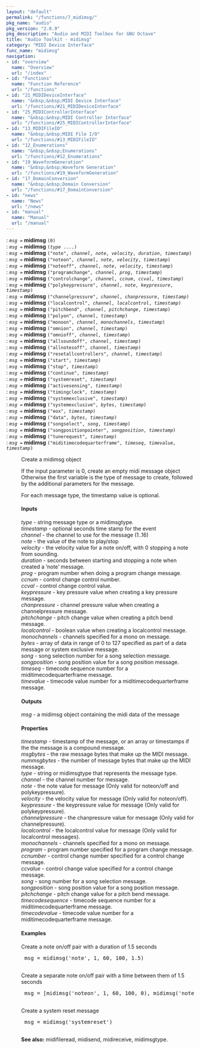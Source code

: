 ```yaml
---
layout: "default"
permalink: "/functions/7_midimsg/"
pkg_name: "audio"
pkg_version: "2.0.9"
pkg_description: "Audio and MIDI Toolbox for GNU Octave"
title: "Audio Toolkit - midimsg"
category: "MIDI Device Interface"
func_name: "midimsg"
navigation:
- id: "overview"
  name: "Overview"
  url: "/index"
- id: "Functions"
  name: "Function Reference"
  url: "/functions"
- id: "21_MIDIDeviceInterface"
  name: "&nbsp;&nbsp;MIDI Device Interface"
  url: "/functions/#21_MIDIDeviceInterface"
- id: "25_MIDIControllerInterface"
  name: "&nbsp;&nbsp;MIDI Controller Interface"
  url: "/functions/#25_MIDIControllerInterface"
- id: "13_MIDIFileIO"
  name: "&nbsp;&nbsp;MIDI File I/O"
  url: "/functions/#13_MIDIFileIO"
- id: "12_Enumerations"
  name: "&nbsp;&nbsp;Enumerations"
  url: "/functions/#12_Enumerations"
- id: "19_WaveformGeneration"
  name: "&nbsp;&nbsp;Waveform Generation"
  url: "/functions/#19_WaveformGeneration"
- id: "17_DomainConversion"
  name: "&nbsp;&nbsp;Domain Conversion"
  url: "/functions/#17_DomainConversion"
- id: "news"
  name: "News"
  url: "/news"
- id: "manual"
  name: "Manual"
  url: "/manual"
---
```

<dl class="first-deftypefn">
<dt class="deftypefn" id="index-midimsg"><span class="category-def">: </span><span><code class="def-type"><var class="var">msg</var> =</code> <strong class="def-name">midimsg</strong> <code class="def-code-arguments">(0)</code><a class="copiable-link" href="#index-midimsg"></a></span></dt>
<dt class="deftypefnx def-cmd-deftypefn" id="index-midimsg-1"><span class="category-def">: </span><span><code class="def-type"><var class="var">msg</var> =</code> <strong class="def-name">midimsg</strong> <code class="def-code-arguments">(<var class="var">type</var> ....)</code><a class="copiable-link" href="#index-midimsg-1"></a></span></dt>
<dt class="deftypefnx def-cmd-deftypefn" id="index-midimsg-2"><span class="category-def">: </span><span><code class="def-type"><var class="var">msg</var> =</code> <strong class="def-name">midimsg</strong> <code class="def-code-arguments">(&quot;note&quot;, <var class="var">channel</var>, <var class="var">note</var>, <var class="var">velocity</var>, <var class="var">duration</var>, <var class="var">timestamp</var>)</code><a class="copiable-link" href="#index-midimsg-2"></a></span></dt>
<dt class="deftypefnx def-cmd-deftypefn" id="index-midimsg-3"><span class="category-def">: </span><span><code class="def-type"><var class="var">msg</var> =</code> <strong class="def-name">midimsg</strong> <code class="def-code-arguments">(&quot;noteon&quot;, <var class="var">channel</var>, <var class="var">note</var>, <var class="var">velocity</var>, <var class="var">timestamp</var>)</code><a class="copiable-link" href="#index-midimsg-3"></a></span></dt>
<dt class="deftypefnx def-cmd-deftypefn" id="index-midimsg-4"><span class="category-def">: </span><span><code class="def-type"><var class="var">msg</var> =</code> <strong class="def-name">midimsg</strong> <code class="def-code-arguments">(&quot;noteoff&quot;, <var class="var">channel</var>, <var class="var">note</var>, <var class="var">velocity</var>, <var class="var">timestamp</var>)</code><a class="copiable-link" href="#index-midimsg-4"></a></span></dt>
<dt class="deftypefnx def-cmd-deftypefn" id="index-midimsg-5"><span class="category-def">: </span><span><code class="def-type"><var class="var">msg</var> =</code> <strong class="def-name">midimsg</strong> <code class="def-code-arguments">(&quot;programchange&quot;, <var class="var">channel</var>, <var class="var">prog</var>, <var class="var">timestamp</var>)</code><a class="copiable-link" href="#index-midimsg-5"></a></span></dt>
<dt class="deftypefnx def-cmd-deftypefn" id="index-midimsg-6"><span class="category-def">: </span><span><code class="def-type"><var class="var">msg</var> =</code> <strong class="def-name">midimsg</strong> <code class="def-code-arguments">(&quot;controlchange&quot;, <var class="var">channel</var>, <var class="var">ccnum</var>, <var class="var">ccval</var>, <var class="var">timestamp</var>)</code><a class="copiable-link" href="#index-midimsg-6"></a></span></dt>
<dt class="deftypefnx def-cmd-deftypefn" id="index-midimsg-7"><span class="category-def">: </span><span><code class="def-type"><var class="var">msg</var> =</code> <strong class="def-name">midimsg</strong> <code class="def-code-arguments">(&quot;polykeypressure&quot;, <var class="var">channel</var>, <var class="var">note</var>, <var class="var">keypressure</var>, <var class="var">timestamp</var>)</code><a class="copiable-link" href="#index-midimsg-7"></a></span></dt>
<dt class="deftypefnx def-cmd-deftypefn" id="index-midimsg-8"><span class="category-def">: </span><span><code class="def-type"><var class="var">msg</var> =</code> <strong class="def-name">midimsg</strong> <code class="def-code-arguments">(&quot;channelpressure&quot;, <var class="var">channel</var>, <var class="var">chanpressure</var>, <var class="var">timestamp</var>)</code><a class="copiable-link" href="#index-midimsg-8"></a></span></dt>
<dt class="deftypefnx def-cmd-deftypefn" id="index-midimsg-9"><span class="category-def">: </span><span><code class="def-type"><var class="var">msg</var> =</code> <strong class="def-name">midimsg</strong> <code class="def-code-arguments">(&quot;localcontrol&quot;, <var class="var">channel</var>, <var class="var">localcontrol</var>, <var class="var">timestamp</var>)</code><a class="copiable-link" href="#index-midimsg-9"></a></span></dt>
<dt class="deftypefnx def-cmd-deftypefn" id="index-midimsg-10"><span class="category-def">: </span><span><code class="def-type"><var class="var">msg</var> =</code> <strong class="def-name">midimsg</strong> <code class="def-code-arguments">(&quot;pitchbend&quot;, <var class="var">channel</var>, <var class="var">pitchchange</var>, <var class="var">timestamp</var>)</code><a class="copiable-link" href="#index-midimsg-10"></a></span></dt>
<dt class="deftypefnx def-cmd-deftypefn" id="index-midimsg-11"><span class="category-def">: </span><span><code class="def-type"><var class="var">msg</var> =</code> <strong class="def-name">midimsg</strong> <code class="def-code-arguments">(&quot;polyon&quot;, <var class="var">channel</var>, <var class="var">timestamp</var>)</code><a class="copiable-link" href="#index-midimsg-11"></a></span></dt>
<dt class="deftypefnx def-cmd-deftypefn" id="index-midimsg-12"><span class="category-def">: </span><span><code class="def-type"><var class="var">msg</var> =</code> <strong class="def-name">midimsg</strong> <code class="def-code-arguments">(&quot;monoon&quot;, <var class="var">channel</var>, <var class="var">monochannels</var>, <var class="var">timestamp</var>)</code><a class="copiable-link" href="#index-midimsg-12"></a></span></dt>
<dt class="deftypefnx def-cmd-deftypefn" id="index-midimsg-13"><span class="category-def">: </span><span><code class="def-type"><var class="var">msg</var> =</code> <strong class="def-name">midimsg</strong> <code class="def-code-arguments">(&quot;omnion&quot;, <var class="var">channel</var>, <var class="var">timestamp</var>)</code><a class="copiable-link" href="#index-midimsg-13"></a></span></dt>
<dt class="deftypefnx def-cmd-deftypefn" id="index-midimsg-14"><span class="category-def">: </span><span><code class="def-type"><var class="var">msg</var> =</code> <strong class="def-name">midimsg</strong> <code class="def-code-arguments">(&quot;omnioff&quot;, <var class="var">channel</var>, <var class="var">timestamp</var>)</code><a class="copiable-link" href="#index-midimsg-14"></a></span></dt>
<dt class="deftypefnx def-cmd-deftypefn" id="index-midimsg-15"><span class="category-def">: </span><span><code class="def-type"><var class="var">msg</var> =</code> <strong class="def-name">midimsg</strong> <code class="def-code-arguments">(&quot;allsoundoff&quot;, <var class="var">channel</var>, <var class="var">timestamp</var>)</code><a class="copiable-link" href="#index-midimsg-15"></a></span></dt>
<dt class="deftypefnx def-cmd-deftypefn" id="index-midimsg-16"><span class="category-def">: </span><span><code class="def-type"><var class="var">msg</var> =</code> <strong class="def-name">midimsg</strong> <code class="def-code-arguments">(&quot;allnotesoff&quot;, <var class="var">channel</var>, <var class="var">timestamp</var>)</code><a class="copiable-link" href="#index-midimsg-16"></a></span></dt>
<dt class="deftypefnx def-cmd-deftypefn" id="index-midimsg-17"><span class="category-def">: </span><span><code class="def-type"><var class="var">msg</var> =</code> <strong class="def-name">midimsg</strong> <code class="def-code-arguments">(&quot;resetallcontrollers&quot;, <var class="var">channel</var>, <var class="var">timestamp</var>)</code><a class="copiable-link" href="#index-midimsg-17"></a></span></dt>
<dt class="deftypefnx def-cmd-deftypefn" id="index-midimsg-18"><span class="category-def">: </span><span><code class="def-type"><var class="var">msg</var> =</code> <strong class="def-name">midimsg</strong> <code class="def-code-arguments">(&quot;start&quot;, <var class="var">timestamp</var>)</code><a class="copiable-link" href="#index-midimsg-18"></a></span></dt>
<dt class="deftypefnx def-cmd-deftypefn" id="index-midimsg-19"><span class="category-def">: </span><span><code class="def-type"><var class="var">msg</var> =</code> <strong class="def-name">midimsg</strong> <code class="def-code-arguments">(&quot;stop&quot;, <var class="var">timestamp</var>)</code><a class="copiable-link" href="#index-midimsg-19"></a></span></dt>
<dt class="deftypefnx def-cmd-deftypefn" id="index-midimsg-20"><span class="category-def">: </span><span><code class="def-type"><var class="var">msg</var> =</code> <strong class="def-name">midimsg</strong> <code class="def-code-arguments">(&quot;continue&quot;, <var class="var">timestamp</var>)</code><a class="copiable-link" href="#index-midimsg-20"></a></span></dt>
<dt class="deftypefnx def-cmd-deftypefn" id="index-midimsg-21"><span class="category-def">: </span><span><code class="def-type"><var class="var">msg</var> =</code> <strong class="def-name">midimsg</strong> <code class="def-code-arguments">(&quot;systemreset&quot;, <var class="var">timestamp</var>)</code><a class="copiable-link" href="#index-midimsg-21"></a></span></dt>
<dt class="deftypefnx def-cmd-deftypefn" id="index-midimsg-22"><span class="category-def">: </span><span><code class="def-type"><var class="var">msg</var> =</code> <strong class="def-name">midimsg</strong> <code class="def-code-arguments">(&quot;activesensing&quot;, <var class="var">timestamp</var>)</code><a class="copiable-link" href="#index-midimsg-22"></a></span></dt>
<dt class="deftypefnx def-cmd-deftypefn" id="index-midimsg-23"><span class="category-def">: </span><span><code class="def-type"><var class="var">msg</var> =</code> <strong class="def-name">midimsg</strong> <code class="def-code-arguments">(&quot;timingclock&quot;, <var class="var">timestamp</var>)</code><a class="copiable-link" href="#index-midimsg-23"></a></span></dt>
<dt class="deftypefnx def-cmd-deftypefn" id="index-midimsg-24"><span class="category-def">: </span><span><code class="def-type"><var class="var">msg</var> =</code> <strong class="def-name">midimsg</strong> <code class="def-code-arguments">(&quot;systemexclusive&quot;, <var class="var">timestamp</var>)</code><a class="copiable-link" href="#index-midimsg-24"></a></span></dt>
<dt class="deftypefnx def-cmd-deftypefn" id="index-midimsg-25"><span class="category-def">: </span><span><code class="def-type"><var class="var">msg</var> =</code> <strong class="def-name">midimsg</strong> <code class="def-code-arguments">(&quot;systemexclusive&quot;, <var class="var">bytes</var>, <var class="var">timestamp</var>)</code><a class="copiable-link" href="#index-midimsg-25"></a></span></dt>
<dt class="deftypefnx def-cmd-deftypefn" id="index-midimsg-26"><span class="category-def">: </span><span><code class="def-type"><var class="var">msg</var> =</code> <strong class="def-name">midimsg</strong> <code class="def-code-arguments">(&quot;eox&quot;, <var class="var">timestamp</var>)</code><a class="copiable-link" href="#index-midimsg-26"></a></span></dt>
<dt class="deftypefnx def-cmd-deftypefn" id="index-midimsg-27"><span class="category-def">: </span><span><code class="def-type"><var class="var">msg</var> =</code> <strong class="def-name">midimsg</strong> <code class="def-code-arguments">(&quot;data&quot;, <var class="var">bytes</var>, <var class="var">timestamp</var>)</code><a class="copiable-link" href="#index-midimsg-27"></a></span></dt>
<dt class="deftypefnx def-cmd-deftypefn" id="index-midimsg-28"><span class="category-def">: </span><span><code class="def-type"><var class="var">msg</var> =</code> <strong class="def-name">midimsg</strong> <code class="def-code-arguments">(&quot;songselect&quot;, <var class="var">song</var>, <var class="var">timestamp</var>)</code><a class="copiable-link" href="#index-midimsg-28"></a></span></dt>
<dt class="deftypefnx def-cmd-deftypefn" id="index-midimsg-29"><span class="category-def">: </span><span><code class="def-type"><var class="var">msg</var> =</code> <strong class="def-name">midimsg</strong> <code class="def-code-arguments">(&quot;songpositionpointer&quot;, <var class="var">songposition</var>, <var class="var">timestamp</var>)</code><a class="copiable-link" href="#index-midimsg-29"></a></span></dt>
<dt class="deftypefnx def-cmd-deftypefn" id="index-midimsg-30"><span class="category-def">: </span><span><code class="def-type"><var class="var">msg</var> =</code> <strong class="def-name">midimsg</strong> <code class="def-code-arguments">(&quot;tunerequest&quot;, <var class="var">timestamp</var>)</code><a class="copiable-link" href="#index-midimsg-30"></a></span></dt>
<dt class="deftypefnx def-cmd-deftypefn" id="index-midimsg-31"><span class="category-def">: </span><span><code class="def-type"><var class="var">msg</var> =</code> <strong class="def-name">midimsg</strong> <code class="def-code-arguments">(&quot;miditimecodequarterframe&quot;, <var class="var">timeseq</var>, <var class="var">timevalue</var>, <var class="var">timestamp</var>)</code><a class="copiable-link" href="#index-midimsg-31"></a></span></dt>
<dd><p>Create a midimsg object
</p>
<p>If the input parameter is 0, create an empty midi message object
 Otherwise the first variable is the type of message to create, followed by the additional
 parameters for the message.
</p>
<p>For each message type, the timestamp value is optional.
</p>
<h4 class="subsubheading" id="Inputs"><span>Inputs<a class="copiable-link" href="#Inputs"></a></span></h4>
<p><var class="var">type</var> - string message type or a midimsgtype.<br>
 <var class="var">timestamp</var> - optional seconds time stamp for the event<br>
 <var class="var">channel</var> - the channel to use for the message (1..16)<br>
 <var class="var">note</var> - the value of the note to play/stop<br>
 <var class="var">velocity</var> - the velocity value for a note on/off, with 0 stopping a note from sounding.<br>
 <var class="var">duration</var> - seconds between starting and stopping a note when created a &rsquo;note&rsquo; message.<br>
 <var class="var">prog</var> - program number when doing a program change message.<br>
 <var class="var">ccnum</var> - control change control number.<br>
 <var class="var">ccval</var> - control change control value.<br>
 <var class="var">keypressure</var> - key pressure value when creating a key pressure message.<br>
 <var class="var">chanpressure</var> - channel pressure value when creating a channelpressure message.<br>
 <var class="var">pitchchange</var> - pitch change value when creating a pitch bend message.<br>
 <var class="var">localcontrol</var> - boolean value when creating a localcontrol message.<br>
 <var class="var">monochannels</var> - channels specified for a mono on message.<br>
 <var class="var">bytes</var> - array of data in range of 0 to 127 specified as part of a data message or
 system exclusive message.<br>
 <var class="var">song</var> - song selection number for a song selection message.<br>
 <var class="var">songposition</var> - song position value for a song position message.<br>
 <var class="var">timeseq</var> - timecode sequence number for a miditimecodequarterframe message.<br>
 <var class="var">timevalue</var> - timecode value number for a miditimecodequarterframe message.<br>
</p>
<h4 class="subsubheading" id="Outputs"><span>Outputs<a class="copiable-link" href="#Outputs"></a></span></h4>
<p><var class="var">msg</var> - a midimsg object containing the midi data of the message
</p>
<h4 class="subsubheading" id="Properties"><span>Properties<a class="copiable-link" href="#Properties"></a></span></h4>
<p><var class="var">timestamp</var> - timestamp of the message, or an array or timestamps if the the message is a
 compound message.<br>
 <var class="var">msgbytes</var> - the raw message bytes that make up the MIDI message.<br>
 <var class="var">nummsgbytes</var> - the number of message bytes that make up the MIDI message.<br>
 <var class="var">type</var> - string or midimsgtype that represents the message type.<br>
 <var class="var">channel</var> - the channel number for message.<br>
 <var class="var">note</var> - the note value for message (Only valid for noteon/off and polykeypressure).<br>
 <var class="var">velocity</var> - the velocity value for message (Only valid for noteon/off).<br>
 <var class="var">keypressure</var> - the keypressure value for message (Only valid for polykeypressure).<br>
 <var class="var">channelpressure</var> - the chanpressure value for message (Only valid for channelpressure).<br>
 <var class="var">localcontrol</var> - the localcontrol value for message (Only valid for localcontrol messages).<br>
 <var class="var">monochannels</var> - channels specified for a mono on message.<br>
 <var class="var">program</var> - program number specified for a program change message.<br>
 <var class="var">ccnumber</var> - control change number specified for a control change message.<br>
 <var class="var">ccvalue</var> - control change value specified for a control change message.<br>
 <var class="var">song</var> - song number for a song selection message.<br>
 <var class="var">songposition</var> - song position value for a song position message.<br>
 <var class="var">pitchchange</var> - pitch change value for a pitch bend message.<br>
 <var class="var">timecodesequence</var> - timecode sequence number for a miditimecodequarterframe message.<br>
 <var class="var">timecodevalue</var> - timecode value number for a miditimecodequarterframe message.<br>
</p>
<h4 class="subsubheading" id="Examples"><span>Examples<a class="copiable-link" href="#Examples"></a></span></h4>
<p>Create a note on/off pair with a duration of 1.5 seconds
 </p><div class="example">
<pre class="example-preformatted"> msg = midimsg('note', 1, 60, 100, 1.5)
 </pre></div>

<p>Create a separate note on/off pair with a time between them of 1.5 seconds
 </p><div class="example">
<pre class="example-preformatted"> msg = [midimsg('noteon', 1, 60, 100, 0), midimsg('noteoff', 1, 60, 0, 1.5)]
 </pre></div>

<p>Create a system reset message
 </p><div class="example">
<pre class="example-preformatted"> msg = midimsg('systemreset')
 </pre></div>


<p><strong class="strong">See also:</strong> midifileread, midisend, midireceive, midimsgtype.
 </p></dd></dl>